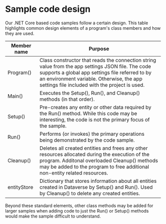 ﻿---
languages:
- csharp
products:
- power-platform
- power-apps
page_type: sample
description: "Sample code design"
---

# Sample code design

Our .NET Core based code samples follow a certain design. This table highlights common design elements of a program's class members and how they are used.

|Member name|Purpose|
|--|--|
|Program()|Class constructor that reads the connection string value from the app settings JSON file. The code supports a global app settings file referred to by an environment variable. Otherwise, the app settings file included with the project is used.|
|Main()|Executes the Setup(), Run(), and Cleanup() methods (in that order).|
|Setup()|Pre-creates any entity or other data required by the Run() method. While this code may be interesting, the code is not the primary focus of the sample.|
|Run()|Performs (or invokes) the primary operations being demonstrated by the code sample.|
|Cleanup()|Deletes all created entities and frees any other resources allocated during the execution of the program. Additonal overloaded Cleanup() methods may be added to the program to free additional non-entity related resources.|
|entityStore| Dictionary that stores information about all entities created in Dataverse by Setup() and Run(). Used by Cleanup() to delete any created entities.|

Beyond these standard elements, other class methods may be added for larger samples when adding code to just the Run() or Setup() methods would make the sample difficult to understand.